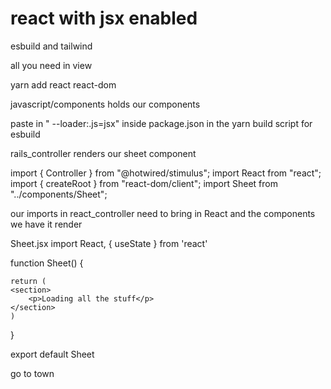 # react with jsx enabled

esbuild and tailwind

<div id="sheet" data-controller="react"></div> all you need in view

yarn add react react-dom

javascript/components
holds our components

paste in " --loader:.js=jsx"
inside package.json
in the yarn build script for esbuild

rails_controller
renders our sheet component

import { Controller } from "@hotwired/stimulus";
import React from "react";
import { createRoot } from "react-dom/client";
import Sheet from "../components/Sheet";

our imports in react_controller need to bring in React and the components we have it render

Sheet.jsx
import React, { useState } from 'react'

function Sheet() {

    return (
    <section>
        <p>Loading all the stuff</p>
    </section>
    )

}

export default Sheet

go to town
